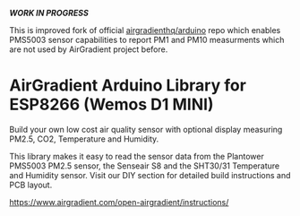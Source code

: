 ***WORK IN PROGRESS***

This is improved fork of official [airgradienthq/arduino](https://github.com/airgradienthq/arduino) repo which enables PMS5003 sensor capabilities to report PM1 and PM10 measurments which are not used by AirGradient project before.

AirGradient Arduino Library for ESP8266 (Wemos D1 MINI)
=====================================================================================================

Build your own low cost air quality sensor with optional display measuring PM2.5, CO2, Temperature and Humidity. 

This library makes it easy to read the sensor data from the Plantower PMS5003 PM2.5 sensor, the Senseair S8 and the SHT30/31 Temperature and Humidity sensor. Visit our DIY section for detailed build instructions and PCB layout.

https://www.airgradient.com/open-airgradient/instructions/
